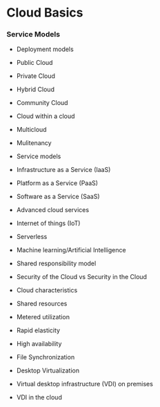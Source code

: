 # Cloud Basics

### Service Models

- Deployment models
 - Public Cloud
 - Private Cloud
 - Hybrid Cloud
 - Community Cloud
 - Cloud within a cloud
 - Multicloud
 - Mulitenancy
- Service models
 - Infrastructure as a Service (IaaS)
 - Platform as a Service (PaaS)
 - Software as a Service (SaaS)
- Advanced cloud services
 - Internet of things (IoT)
 - Serverless
 - Machine learning/Artificial Intelligence

- Shared responsibility model
 - Security of the Cloud vs Security in the Cloud

- Cloud characteristics
 - Shared resources
 - Metered utilization
 - Rapid elasticity
 - High availability
 - File Synchronization
- Desktop Virtualization
 - Virtual desktop infrastructure (VDI) on premises
 - VDI in the cloud

